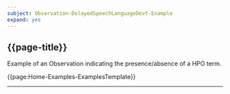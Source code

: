 ```yaml
---
subject: Observation-DelayedSpeechLanguageDevt-Example
expand: yes
---
```


## {{page-title}}

Example of an Observation indicating the presence/absence of a HPO term.

{{page:Home-Examples-ExamplesTemplate}}

---